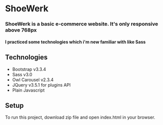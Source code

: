 # ShoeWerk 
### ShoeWerk is a basic e-commerce website. It's only responsive above 768px 
#### I practiced some technologies which i'm new familiar with like Sass

## Technologies
* Bootstrap v3.3.4
* Sass v3.0
* Owl Carousel v2.3.4
* JQuery v3.5.1 for plugins API
* Plain Javascript

## Setup
To run this project, download zip file and open index.html in your browser.
